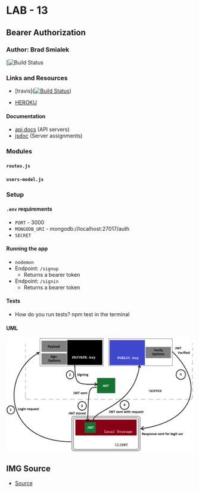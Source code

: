 # LAB - 13

## Bearer Authorization

### Author: Brad Smialek

[![Build Status]()

### Links and Resources


* [travis]([![Build Status](https://www.travis-ci.com/brad-smialek-401-advanced-javascript/lab-class-13.svg?branch=master)](https://www.travis-ci.com/brad-smialek-401-advanced-javascript/lab-class-13))

* [HEROKU](https://lab13-brad.herokuapp.com/)


#### Documentation
* [api docs](http://xyz.com) (API servers)
* [jsdoc](http://xyz.com) (Server assignments)

### Modules
#### `routes.js`
#### `users-model.js`

### Setup
#### `.env` requirements
* `PORT` - 3000
* `MONGODB_URI` - mongodb://localhost:27017/auth
* `SECRET` 

#### Running the app
* `nodemon`
* Endpoint: `/signup`
  * Returns a bearer token
* Endpoint: `/signin`
  * Returns a bearer token
  
#### Tests
* How do you run tests? npm test in the terminal

#### UML
![uml](./assets/jwtoken.png)


## IMG Source
* [Source](https://medium.com/@siddharthac6/json-web-token-jwt-the-right-way-of-implementing-with-node-js-65b8915d550e)


